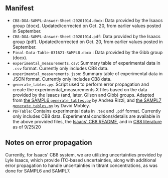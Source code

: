 ## Manifest

- `CB8-DOA-SAMPL-Answer-Sheet-20201014.docx`: Data provided by the Isaacs group (docx). Updated/corrected on Oct. 20, from earlier values posted in September.
- `CB8-DOA-SAMPL-Answer-Sheet-20201014.pdf`: Data provided by the Isaacs group (pdf). Updated/corrected on Oct. 20, from earlier values posted in September. 
- `Final-Data-Table-031621-SAMPL8.docx` : Data provided by the Gibb group (docx). 
- `experimental_measurements.csv`: Summary table of experimental data in `.csv` format. Currently only includes CB8 data.
- `experimental_measurements.json`: Summary table of experimental data in JSON format. Currently only includes CB8 data.
- `generate_tables.py`: Script used to perform error propagation and create the experimental_measurements.X files based on the data provided by the Isaacs (and, later, Gilson and Gibb) groups. Adapted from [the SAMPL6 `generate_tables.py`](https://github.com/samplchallenges/SAMPL6/blob/master/host_guest/Analysis/ExperimentalMeasurements/generate_tables.py) by Andrea Rizzi, and [the SAMPL7 `generate_tables.py`](https://github.com/samplchallenges/SAMPL7/blob/master/host_guest/Analysis/ExperimentalMeasurements/generate_tables.py) by David Mobley.
- `PDFTable`: Contains experimental data in `.tex` and `.pdf` format. Currently only includes CB8 data.
Experimental conditions/details are available in the above provided files, the [Isaacs' CB8 README](https://github.com/samplchallenges/SAMPL8/blob/master/host_guest/CB8/README.md), and in [CB8 literature](https://chemrxiv.org/articles/preprint/In_Vitro_and_In_Vivo_Sequestration_of_Phencyclidine_by_Me4Cucurbit_8_uril/12994004) as of 9/25/20

## Notes on error propagation

Currently, for Isaacs' CB8 system, we are utilizing uncertainties provided by Lyle Isaacs, which provide ITC-based uncertainties, along with additional error propagation to handle uncertainties in titrant concentrations, as was done for SAMPL6 and SAMPL7.
